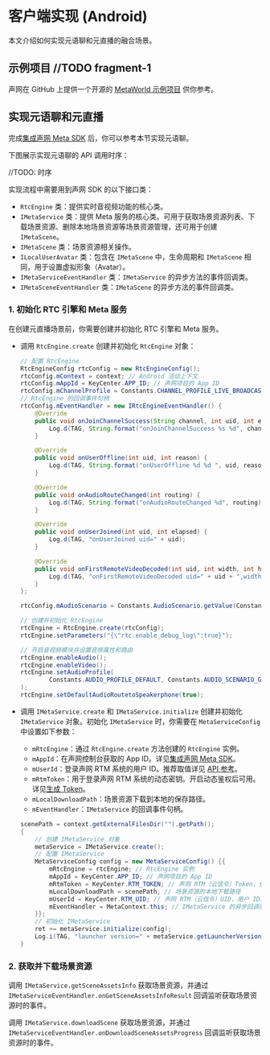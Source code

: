 # 客户端实现 (Android)

本文介绍如何实现元语聊和元直播的融合场景。

## 示例项目 //TODO fragment-1

声网在 GitHub 上提供一个开源的 [MetaWorld 示例项目](https://github.com/AgoraIO-Community/Agora-MetaWorld/tree/dev_metasdk1.0) 供你参考。

## 实现元语聊和元直播

完成[集成声网 Meta SDK](./integrate_sdk_android) 后，你可以参考本节实现元语聊。

下图展示实现元语聊的 API 调用时序：

//TODO: 时序

实现流程中需要用到声网 SDK 的以下接口类：

- `RtcEngine` 类：提供实时音视频功能的核心类。
- `IMetaService` 类：提供 Meta 服务的核心类。可用于获取场景资源列表、下载场景资源、删除本地场景资源等场景资源管理，还可用于创建 `IMetaScene`。
- `IMetaScene` 类：场景资源相关操作。
- `ILocalUserAvatar` 类：包含在 `IMetaScene` 中，生命周期和 `IMetaScene` 相同，用于设置虚拟形象（Avatar）。
- `IMetaServiceEventHandler` 类：`IMetaService` 的异步方法的事件回调类。
- `IMetaSceneEventHandler` 类：`IMetaScene` 的异步方法的事件回调类。

### 1. 初始化 RTC 引擎和 Meta 服务

在创建元直播场景前，你需要创建并初始化 RTC 引擎和 Meta 服务。

- 调用 `RtcEngine.create` 创建并初始化 `RtcEngine` 对象：

    ```java
    // 配置 RtcEngine
    RtcEngineConfig rtcConfig = new RtcEngineConfig();
    rtcConfig.mContext = context; // Android 活动上下文
    rtcConfig.mAppId = KeyCenter.APP_ID; // 声网项目的 App ID
    rtcConfig.mChannelProfile = Constants.CHANNEL_PROFILE_LIVE_BROADCASTING; // 频道使用场景设置为直播模式
    // RtcEngine 的回调事件句柄
    rtcConfig.mEventHandler = new IRtcEngineEventHandler() {
        @Override
        public void onJoinChannelSuccess(String channel, int uid, int elapsed) {
            Log.d(TAG, String.format("onJoinChannelSuccess %s %d", channel, uid));
        }

        @Override
        public void onUserOffline(int uid, int reason) {
            Log.d(TAG, String.format("onUserOffline %d %d ", uid, reason));
        }

        @Override
        public void onAudioRouteChanged(int routing) {
            Log.d(TAG, String.format("onAudioRouteChanged %d", routing));
        }

        @Override
        public void onUserJoined(int uid, int elapsed) {
            Log.d(TAG, "onUserJoined uid=" + uid);
        }

        @Override
        public void onFirstRemoteVideoDecoded(int uid, int width, int height, int elapsed) {
            Log.d(TAG, "onFirstRemoteVideoDecoded uid=" + uid + ",width=" + width + ",heigh=" + height + ",elapsed=" + elapsed);
        }
    };

    rtcConfig.mAudioScenario = Constants.AudioScenario.getValue(Constants.AudioScenario.DEFAULT);

    // 创建并初始化 RtcEngine
    rtcEngine = RtcEngine.create(rtcConfig);
    rtcEngine.setParameters("{\"rtc.enable_debug_log\":true}");

    // 开启音视频模块并设置音频属性和路由
    rtcEngine.enableAudio();
    rtcEngine.enableVideo();
    rtcEngine.setAudioProfile(
            Constants.AUDIO_PROFILE_DEFAULT, Constants.AUDIO_SCENARIO_GAME_STREAMING
    );
    rtcEngine.setDefaultAudioRoutetoSpeakerphone(true);
    ```

- 调用 `IMetaService.create` 和 `IMetaService.initialize` 创建并初始化 `IMetaService` 对象。初始化 `IMetaService` 时，你需要在 `MetaServiceConfig` 中设置如下参数：
    - `mRtcEngine`：通过 `RtcEngine.create` 方法创建的 `RtcEngine` 实例。
    - `mAppId`：在声网控制台获取的 App ID。详见[集成声网 Meta SDK](./integrate_sdk_android)。
    - `mUserId`：登录声网 RTM 系统的用户 ID。推荐取值详见 [API 参考](./api_ref_android?platform=All%20Platforms#metaserviceconfig)。
    - `mRtmToken`：用于登录声网 RTM 系统的动态密钥。开启动态鉴权后可用。详见[生成 Token](https://docportal.shengwang.cn/cn/Real-time-Messaging/messaging_android?platform=Android#4-生成-token)。
    - `mLocalDownloadPath`：场景资源下载到本地的保存路径。
    - `mEventHandler`：`IMetaService` 的回调事件句柄。

    ```java
    scenePath = context.getExternalFilesDir("").getPath();
    {
        // 创建 IMetaService 对象
        metaService = IMetaService.create();
        // 配置 IMetaService
        MetaServiceConfig config = new MetaServiceConfig() {{
            mRtcEngine = rtcEngine; // RtcEngine 实例
            mAppId = KeyCenter.APP_ID; // 声网项目的 App ID
            mRtmToken = KeyCenter.RTM_TOKEN; // 声网 RTM（云信令）Token，保障安全，声网项目有 RTC Token 和 RTM Token，不要搞混淆
            mLocalDownloadPath = scenePath; // 场景资源的本地下载路径
            mUserId = KeyCenter.RTM_UID; // 声网 RTM（云信令）UID，用户 ID，标志用户身份，声网项目有 RTC UID 和 RTM UID，不要搞混淆
            mEventHandler = MetaContext.this; // IMetaService 的异步回调事件
        }};
        // 初始化 IMetaService
        ret += metaService.initialize(config);
        Log.i(TAG, "launcher version=" + metaService.getLauncherVersion(context));
    }
    ```

### 2. 获取并下载场景资源

调用 `IMetaService.getSceneAssetsInfo` 获取场景资源，并通过 `IMetaServiceEventHandler.onGetSceneAssetsInfoResult` 回调监听获取场景资源时的事件。

调用 `IMetaService.downloadScene` 获取场景资源，并通过 `IMetaServiceEventHandler.onDownloadSceneAssetsProgress` 回调监听获取场景资源时的事件。